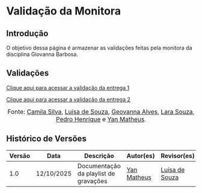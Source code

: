 # Validação da Monitora

## Introdução

O objetivo dessa página é armazenar as validações feitas pela monitora da disciplina Giovanna Barbosa.

## Validações

[Clique aqui para acessar a validação da entrega 1](./Plan1.pdf)

[Clique aqui para acessar a validação da entrega 2](./plan2.pdf)

<font size="3"><p style="text-align: center">Fonte: [Camila Silva](https://github.com/CamilaSilvaC), [Luísa de Souza](https://github.com/luisa12ll), [Geovanna Alves](https://github.com/GeovannaUmbelino), [Lara Souza](https://github.com/mel14-hub), [Pedro Henrique](https://github.com/pedrohpsantos) e [Yan Matheus](https://github.com/Yanmatheus0812).</p></font>

## Histórico de Versões

| Versão | Data       | Descrição                             | Autor(es)                                        | Revisor(es)                                    |
| ------ | ---------- | ------------------------------------- | ------------------------------------------------ | ---------------------------------------------- |
| 1.0    | 12/10/2025 | Documentação da playlist de gravações | [Yan Matheus](https://github.com/Yanmatheus0812) | [Luísa de Souza](https://github.com/luisa12ll) |
